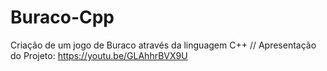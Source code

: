 # Buraco-Cpp
Criação de um jogo de Buraco através da linguagem C++
// Apresentação do Projeto: https://youtu.be/GLAhhrBVX9U
